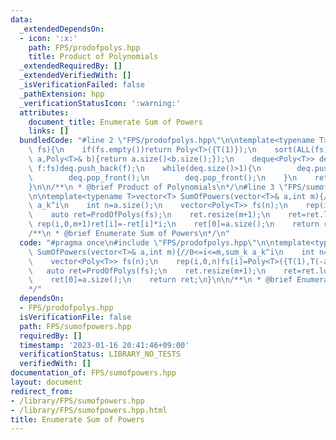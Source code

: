 ```yaml
---
data:
  _extendedDependsOn:
  - icon: ':x:'
    path: FPS/prodofpolys.hpp
    title: Product of Polynomials
  _extendedRequiredBy: []
  _extendedVerifiedWith: []
  _isVerificationFailed: false
  _pathExtension: hpp
  _verificationStatusIcon: ':warning:'
  attributes:
    document_title: Enumerate Sum of Powers
    links: []
  bundledCode: "#line 2 \"FPS/prodofpolys.hpp\"\n\ntemplate<typename T>Poly<T> ProdOfPolys(vector<Poly<T>>&\
    \ fs){\n    if(fs.empty())return Poly<T>({T(1)});\n    sort(ALL(fs),[&](Poly<T>&\
    \ a,Poly<T>& b){return a.size()<b.size();});\n    deque<Poly<T>> deq;\n    for(auto&\
    \ f:fs)deq.push_back(f);\n    while(deq.size()>1){\n        deq.push_back(deq[0]*deq[1]);\n\
    \        deq.pop_front();\n        deq.pop_front();\n    }\n    return deq[0];\n\
    }\n\n/**\n * @brief Product of Polynomials\n*/\n#line 3 \"FPS/sumofpowers.hpp\"\
    \n\ntemplate<typename T>vector<T> SumOfPowers(vector<T>& a,int m){//0<=i<=m,sum_k\
    \ a_k^i\n    int n=a.size();\n    vector<Poly<T>> fs(n);\n    rep(i,0,n)fs[i]=Poly<T>({T(1),T(-a[i])});\n\
    \    auto ret=ProdOfPolys(fs);\n    ret.resize(m+1);\n    ret=ret.log();\n   \
    \ rep(i,0,m+1)ret[i]=-ret[i]*i;\n    ret[0]=a.size();\n    return ret;\n}\n\n\
    /**\n * @brief Enumerate Sum of Powers\n*/\n"
  code: "#pragma once\n#include \"FPS/prodofpolys.hpp\"\n\ntemplate<typename T>vector<T>\
    \ SumOfPowers(vector<T>& a,int m){//0<=i<=m,sum_k a_k^i\n    int n=a.size();\n\
    \    vector<Poly<T>> fs(n);\n    rep(i,0,n)fs[i]=Poly<T>({T(1),T(-a[i])});\n \
    \   auto ret=ProdOfPolys(fs);\n    ret.resize(m+1);\n    ret=ret.log();\n    rep(i,0,m+1)ret[i]=-ret[i]*i;\n\
    \    ret[0]=a.size();\n    return ret;\n}\n\n/**\n * @brief Enumerate Sum of Powers\n\
    */"
  dependsOn:
  - FPS/prodofpolys.hpp
  isVerificationFile: false
  path: FPS/sumofpowers.hpp
  requiredBy: []
  timestamp: '2023-01-16 20:41:46+09:00'
  verificationStatus: LIBRARY_NO_TESTS
  verifiedWith: []
documentation_of: FPS/sumofpowers.hpp
layout: document
redirect_from:
- /library/FPS/sumofpowers.hpp
- /library/FPS/sumofpowers.hpp.html
title: Enumerate Sum of Powers
---
```

